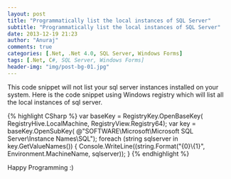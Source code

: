 ```yaml
---
layout: post
title: "Programmatically list the local instances of SQL Server"
subtitle: "Programmatically list the local instances of SQL Server"
date: 2013-12-19 21:23
author: "Anuraj"
comments: true
categories: [.Net, .Net 4.0, SQL Server, Windows Forms]
tags: [.Net, C#, SQL Server, Windows Forms]
header-img: "img/post-bg-01.jpg"
---
```

This code snippet will not list your sql server instances installed on your system. Here is the code snippet using Windows registry which will list all the local instances of sql server.

{% highlight CSharp %}
var baseKey = RegistryKey.OpenBaseKey(
    RegistryHive.LocalMachine, RegistryView.Registry64);
var key = baseKey.OpenSubKey(
@"SOFTWARE\Microsoft\Microsoft SQL Server\Instance Names\SQL");
foreach (string sqlserver in key.GetValueNames())
{
    Console.WriteLine((string.Format("{0}\\{1}", 
        Environment.MachineName, sqlserver));
}
{% endhighlight %}

Happy Programming :)
